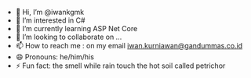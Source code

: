 - 👋 Hi, I’m @iwankgmk
- 👀 I’m interested in C#
- 🌱 I’m currently learning ASP Net Core
- 💞️ I’m looking to collaborate on ...
- 📫 How to reach me : on my email iwan.kurniawan@gandummas.co.id
- 😄 Pronouns: he/him/his
- ⚡ Fun fact: the smell while rain touch the hot soil called petrichor

<!---
iwankgmk/iwankgmk is a ✨ special ✨ repository because its `README.md` (this file) appears on your GitHub profile.
You can click the Preview link to take a look at your changes.
--->
